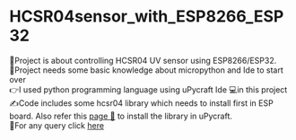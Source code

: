 # HCSR04sensor_with_ESP8266_ESP32
👀Project is about controlling HCSR04 UV sensor using ESP8266/ESP32.\
🧠Project needs some basic knowledge about micropython and Ide to start over\
👉I used python programming language using uPycraft Ide 💻in this project\
✍️Code includes some hcsr04 library which needs to install first in ESP board. Also refer this [page 📄](https://microcontrollerslab.com/hc-sr04-ultrasonic-esp32-esp8266-micropython/) to install the library in uPycraft.\
📮For any query click [here](www.chalamvijay@post.com)
